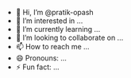 - 👋 Hi, I’m @pratik-opash
- 👀 I’m interested in ...
- 🌱 I’m currently learning ...
- 💞️ I’m looking to collaborate on ...
- 📫 How to reach me ...
- 😄 Pronouns: ...
- ⚡ Fun fact: ...

<!---
pratik-opash/pratik-opash is a ✨ special ✨ repository because its `README.md` (this file) appears on your GitHub profile.
You can click the Preview link to take a look at your changes.
--->
